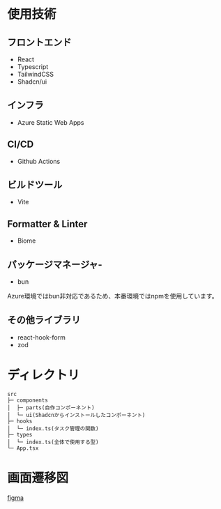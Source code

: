 # 使用技術
## フロントエンド
- React
- Typescript
- TailwindCSS
- Shadcn/ui

## インフラ
- Azure Static Web Apps

## CI/CD
- Github Actions

## ビルドツール
- Vite

## Formatter & Linter
- Biome

## パッケージマネージャ-
- bun

Azure環境ではbun非対応であるため、本番環境ではnpmを使用しています。

## その他ライブラリ
- react-hook-form
- zod

# ディレクトリ
```
src
├─ components
│  ├─ parts(自作コンポーネント)
│  └─ ui(Shadcnからインストールしたコンポーネント)
├─ hooks
│  └─ index.ts(タスク管理の関数)
├─ types
│  └─ index.ts(全体で使用する型)
└─ App.tsx
```

# 画面遷移図
[figma](https://www.figma.com/design/SMQJVYIwojJK0oQP9CgskC/Todo%E3%82%A2%E3%83%97%E3%83%AA?node-id=0-1&p=f&t=D38jyyTNhMnM4tYm-0)
